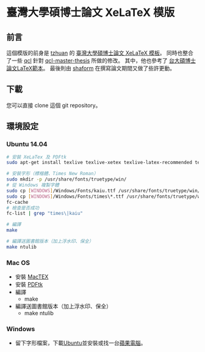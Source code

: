 臺灣大學碩博士論文 XeLaTeX 模版
==========


前言
----------

這個模版的前身是 [tzhuan](http://github.com/tzhuan) 的
[臺灣大學碩博士論文 XeLaTeX 模板](https://github.com/tzhuan/ntu-thesis)。
同時也整合了一些 [qcl](https://github.com/qcl) 針對
[qcl-master-thesis](https://github.com/qcl/qcl-master-thesis) 所做的修改。
其中，他也參考了 [台大碩博士論文LaTeX範本](https://code.google.com/p/ntu-thesis-latex-template/)。
最後則由 [shaform](https://github.com/shaform) 在撰寫論文期間又做了些許更動。


下載
----------
您可以直接 clone 這個 git repository。


環境設定
--------------
### Ubuntu 14.04

```bash
# 安裝 XeLaTex 及 PDFtk
sudo apt-get install texlive texlive-xetex texlive-latex-recommended texlive-latex-extra texlive-bibtex-extra texlive-science texlive-humanities pdftk

# 安裝字形（標楷體、Times New Roman）
sudo mkdir -p /usr/share/fonts/truetype/win/ 
# 從 Windows 複製字體
sudo cp [WINDOWS]/Windows/Fonts/kaiu.ttf /usr/share/fonts/truetype/win/
sudo cp [WINDOWS]/Windows/Fonts/times\*.ttf /usr/share/fonts/truetype/win/
fc-cache
# 檢查是否成功
fc-list | grep "times\|kaiu"

# 編譯
make

# 編譯送圖書館版本（加上浮水印、保全）
make ntulib
```

### Mac OS

* 安裝 [MacTEX](https://tug.org/mactex/)
* 安裝 [PDFtk](http://www.pdflabs.com/tools/pdftk-server/)
* 編譯
    * make
* 編譯送圖書館版本（加上浮水印、保全）
    * make ntulib

### Windows

* 留下字形檔案，下載[Ubuntu](http://www.ubuntu.com/)並安裝或找一台[蘋果電腦](http://www.apple.com/tw/mac/)。
